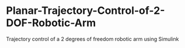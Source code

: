 # Planar-Trajectory-Control-of-2-DOF-Robotic-Arm
Trajectory control of a 2 degrees of freedom robotic arm using Simulink
